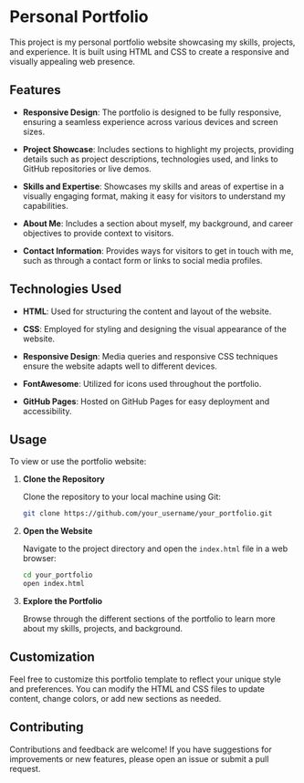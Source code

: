 # Personal Portfolio

This project is my personal portfolio website showcasing my skills, projects, and experience. It is built using HTML and CSS to create a responsive and visually appealing web presence.

## Features

- **Responsive Design**: The portfolio is designed to be fully responsive, ensuring a seamless experience across various devices and screen sizes.
  
- **Project Showcase**: Includes sections to highlight my projects, providing details such as project descriptions, technologies used, and links to GitHub repositories or live demos.
  
- **Skills and Expertise**: Showcases my skills and areas of expertise in a visually engaging format, making it easy for visitors to understand my capabilities.
  
- **About Me**: Includes a section about myself, my background, and career objectives to provide context to visitors.
  
- **Contact Information**: Provides ways for visitors to get in touch with me, such as through a contact form or links to social media profiles.

## Technologies Used

- **HTML**: Used for structuring the content and layout of the website.
  
- **CSS**: Employed for styling and designing the visual appearance of the website.
  
- **Responsive Design**: Media queries and responsive CSS techniques ensure the website adapts well to different devices.
  
- **FontAwesome**: Utilized for icons used throughout the portfolio.
  
- **GitHub Pages**: Hosted on GitHub Pages for easy deployment and accessibility.

## Usage

To view or use the portfolio website:

1. **Clone the Repository**

   Clone the repository to your local machine using Git:
   ```bash
   git clone https://github.com/your_username/your_portfolio.git
   ```

2. **Open the Website**

   Navigate to the project directory and open the `index.html` file in a web browser:
   ```bash
   cd your_portfolio
   open index.html
   ```

3. **Explore the Portfolio**

   Browse through the different sections of the portfolio to learn more about my skills, projects, and background.

## Customization

Feel free to customize this portfolio template to reflect your unique style and preferences. You can modify the HTML and CSS files to update content, change colors, or add new sections as needed.

## Contributing

Contributions and feedback are welcome! If you have suggestions for improvements or new features, please open an issue or submit a pull request.
